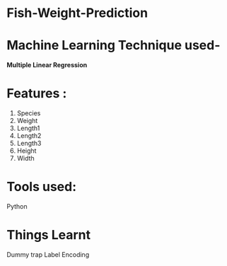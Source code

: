 # Fish-Weight-Prediction

# Machine Learning Technique used-
  **Multiple Linear Regression**
 
# Features :
  1) Species	
  2) Weight	
  3) Length1	
  4) Length2	
  5) Length3	
  6) Height	
  7) Width
  
# Tools used:
  Python
  
# Things Learnt
  Dummy trap
  Label Encoding
